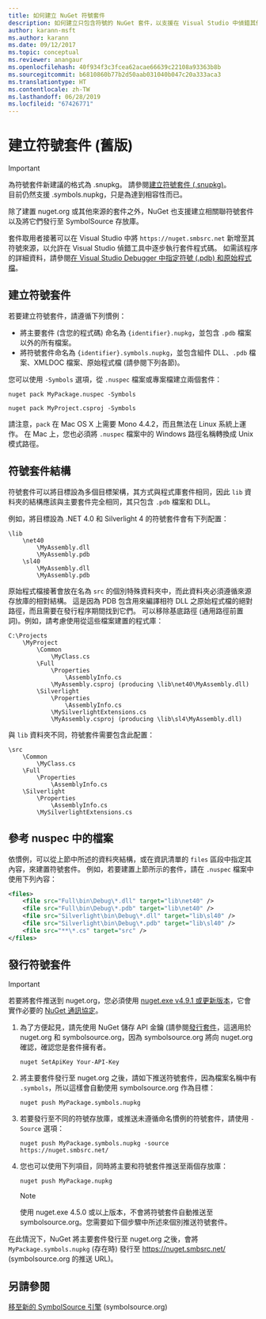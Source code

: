 ```yaml
---
title: 如何建立 NuGet 符號套件
description: 如何建立只包含符號的 NuGet 套件，以支援在 Visual Studio 中偵錯其他 NuGet 套件。
author: karann-msft
ms.author: karann
ms.date: 09/12/2017
ms.topic: conceptual
ms.reviewer: anangaur
ms.openlocfilehash: 40f934f3c3fcea62acae66639c22108a93363b8b
ms.sourcegitcommit: b6810860b77b2d50aab031040b047c20a333aca3
ms.translationtype: HT
ms.contentlocale: zh-TW
ms.lasthandoff: 06/28/2019
ms.locfileid: "67426771"
---
```

# <a name="creating-symbol-packages-legacy"></a>建立符號套件 (舊版)

> [!Important]
> 為符號套件新建議的格式為 .snupkg。 請參閱[建立符號套件 (.snupkg)](Symbol-Packages-snupkg.md)。 </br>
> 目前仍然支援 .symbols.nupkg，只是為達到相容性而已。

除了建置 nuget.org 或其他來源的套件之外，NuGet 也支援建立相關聯符號套件以及將它們發行至 SymbolSource 存放庫。

套件取用者接著可以在 Visual Studio 中將 `https://nuget.smbsrc.net` 新增至其符號來源，以允許在 Visual Studio 偵錯工具中逐步執行套件程式碼。 如需該程序的詳細資料，請參閱[在 Visual Studio Debugger 中指定符號 (.pdb) 和原始程式檔](/visualstudio/debugger/specify-symbol-dot-pdb-and-source-files-in-the-visual-studio-debugger)。

## <a name="creating-a-symbol-package"></a>建立符號套件

若要建立符號套件，請遵循下列慣例：

- 將主要套件 (含您的程式碼) 命名為 `{identifier}.nupkg`，並包含 `.pdb` 檔案以外的所有檔案。
- 將符號套件命名為 `{identifier}.symbols.nupkg`，並包含組件 DLL、`.pdb` 檔案、XMLDOC 檔案、原始程式檔 (請參閱下列各節)。

您可以使用 `-Symbols` 選項，從 `.nuspec` 檔案或專案檔建立兩個套件：

```cli
nuget pack MyPackage.nuspec -Symbols

nuget pack MyProject.csproj -Symbols
```

請注意，`pack` 在 Mac OS X 上需要 Mono 4.4.2，而且無法在 Linux 系統上運作。 在 Mac 上，您也必須將 `.nuspec` 檔案中的 Windows 路徑名稱轉換成 Unix 模式路徑。

## <a name="symbol-package-structure"></a>符號套件結構

符號套件可以將目標設為多個目標架構，其方式與程式庫套件相同，因此 `lib` 資料夾的結構應該與主要套件完全相同，其只包含 `.pdb` 檔案和 DLL。

例如，將目標設為 .NET 4.0 和 Silverlight 4 的符號套件會有下列配置：

    \lib
        \net40
            \MyAssembly.dll
            \MyAssembly.pdb
        \sl40
            \MyAssembly.dll
            \MyAssembly.pdb

原始程式檔接著會放在名為 `src` 的個別特殊資料夾中，而此資料夾必須遵循來源存放庫的相對結構。 這是因為 PDB 包含用來編譯相符 DLL 之原始程式檔的絕對路徑，而且需要在發行程序期間找到它們。 可以移除基底路徑 (通用路徑前置詞)。例如，請考慮使用從這些檔案建置的程式庫：

    C:\Projects
        \MyProject
            \Common
                \MyClass.cs
            \Full
                \Properties
                    \AssemblyInfo.cs
                \MyAssembly.csproj (producing \lib\net40\MyAssembly.dll)
            \Silverlight
                \Properties
                    \AssemblyInfo.cs
                \MySilverlightExtensions.cs
                \MyAssembly.csproj (producing \lib\sl4\MyAssembly.dll)

與 `lib` 資料夾不同，符號套件需要包含此配置：

    \src
        \Common
            \MyClass.cs
        \Full
            \Properties
                \AssemblyInfo.cs
        \Silverlight
            \Properties
                \AssemblyInfo.cs
            \MySilverlightExtensions.cs

## <a name="referring-to-files-in-the-nuspec"></a>參考 nuspec 中的檔案

依慣例，可以從上節中所述的資料夾結構，或在資訊清單的 `files` 區段中指定其內容，來建置符號套件。 例如，若要建置上節所示的套件，請在 `.nuspec` 檔案中使用下列內容：

```xml
<files>
    <file src="Full\bin\Debug\*.dll" target="lib\net40" />
    <file src="Full\bin\Debug\*.pdb" target="lib\net40" />
    <file src="Silverlight\bin\Debug\*.dll" target="lib\sl40" />
    <file src="Silverlight\bin\Debug\*.pdb" target="lib\sl40" />
    <file src="**\*.cs" target="src" />
</files>
```

## <a name="publishing-a-symbol-package"></a>發行符號套件

> [!Important]
> 若要將套件推送到 nuget.org，您必須使用 [nuget.exe v4.9.1 或更新版本](https://www.nuget.org/downloads)，它會實作必要的 [NuGet 通訊協定](../api/nuget-protocols.md)。

1. 為了方便起見，請先使用 NuGet 儲存 API 金鑰 (請參閱[發行套件](../nuget-org/publish-a-package.md)，這適用於 nuget.org 和 symbolsource.org，因為 symbolsource.org 將向 nuget.org 確認，確認您是套件擁有者。

    ```cli
    nuget SetApiKey Your-API-Key
    ```

2. 將主要套件發行至 nuget.org 之後，請如下推送符號套件，因為檔案名稱中有 `.symbols`，所以這樣會自動使用 symbolsource.org 作為目標：

    ```cli
    nuget push MyPackage.symbols.nupkg
    ```

3. 若要發行至不同的符號存放庫，或推送未遵循命名慣例的符號套件，請使用 `-Source` 選項：

    ```cli
    nuget push MyPackage.symbols.nupkg -source https://nuget.smbsrc.net/
    ```

4. 您也可以使用下列項目，同時將主要和符號套件推送至兩個存放庫：

    ```cli
    nuget push MyPackage.nupkg
    ```

   > [!Note]
   > 使用 nuget.exe 4.5.0 或以上版本，不會將符號套件自動推送至 symbolsource.org。您需要如下個步驟中所述來個別推送符號套件。
   
在此情況下，NuGet 將主要套件發行至 nuget.org 之後，會將 `MyPackage.symbols.nupkg` (存在時) 發行至 https://nuget.smbsrc.net/ (symbolsource.org 的推送 URL)。

## <a name="see-also"></a>另請參閱

[移至新的 SymbolSource 引擎](https://tripleemcoder.com/2015/10/04/moving-to-the-new-symbolsource-engine/) (symbolsource.org)
